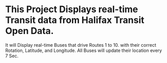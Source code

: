 # This Project Displays real-time Transit data from Halifax Transit Open Data. 
It will Display real-time Buses that drive Routes 1 to 10. with their correct Rotation, Latitude, and Longitude.
All Buses will update their location every 7 Sec.

